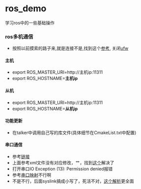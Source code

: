 # ros_demo
学习ros中的一些基础操作
### ros多机通信
* 按照以前摸索的路子来,就是连接不是,找到这个[参考](https://blog.csdn.net/Ocean_JH/article/details/89792567),
关闭[ufw](https://www.cnblogs.com/sweet521/p/5733466.html)
#### 主机
* export ROS_MASTER_URI=http://主机ip:11311
* export ROS_HOSTNAME=**主机ip**
#### 从机
* export ROS_MASTER_URI=http://主机ip:11311
* export ROS_HOSTNAME=**从机ip**
#### 功能更新
* 在talker中调用自己写的库文件(具体细节在CmakeList.txt中配置)
#### 串口通信
* 参考[链接](https://blog.csdn.net/u014695839/article/details/81209082)
* 上面参考xml文件没有对应修改，艹，找到[这个](http://stevenshi.me/2017/05/17/ros-serial/)解决了
* 打开串口IO Exception (13): Permission denied报错
* 参考[串口映射](https://blog.csdn.net/qq_41925420/article/details/90690512)不行啊
* 不是不行，后面syslink搞成小写了，死活不对，[这个解析](https://blog.csdn.net/zong596568821xp/article/details/78579734)更全面